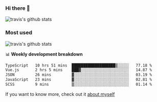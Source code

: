 ### Hi there 👋

<!--
**HondryTravis/HondryTravis** is a ✨ _special_ ✨ repository because its `README.md` (this file) appears on your GitHub profile.

Here are some ideas to get you started:

- 🔭 I’m currently working on ...
- 🌱 I’m currently learning ...
- 👯 I’m looking to collaborate on ...
- 🤔 I’m looking for help with ...
- 💬 Ask me about ...
- 📫 How to reach me: ...
- 😄 Pronouns: ...
- ⚡ Fun fact: ...
-->

![travis's github stats](https://github-readme-stats.vercel.app/api?username=HondryTravis&hide=stars)
### Most used
![travis's github stats](https://github-readme-stats.anuraghazra1.vercel.app/api/top-langs/?username=HondryTravis&layout=compact&hide_title=true)

📊 **Weekly development breakdown**

<!--START_SECTION:waka-->

```txt
TypeScript   10 hrs 51 mins  ███████████████████▒░░░░░   77.18 %
Vue.js       2 hrs 5 mins    ███▓░░░░░░░░░░░░░░░░░░░░░   14.87 %
JSON         26 mins         ▓░░░░░░░░░░░░░░░░░░░░░░░░   03.19 %
JavaScript   23 mins         ▓░░░░░░░░░░░░░░░░░░░░░░░░   02.81 %
SCSS         9 mins          ▒░░░░░░░░░░░░░░░░░░░░░░░░   01.14 %
```

<!--END_SECTION:waka-->

If you want to know more, check out it [about myself](https://hondrytravis.github.io/)
